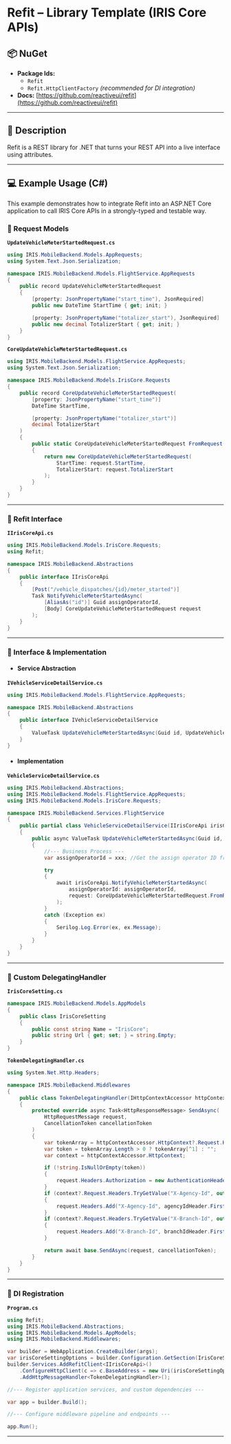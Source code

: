 # Refit – Library Template (IRIS Core APIs)

## 📦 NuGet

- **Package Ids:**
  - `Refit`
  - `Refit.HttpClientFactory` *(recommended for DI integration)*
- **Docs:** [https://github.com/reactiveui/refit](https://github.com/reactiveui/refit)
  
---

## 📖 Description

Refit is a REST library for .NET that turns your REST API into a live interface using attributes.

---

## 💻 Example Usage (C#)
This example demonstrates how to integrate Refit into an ASP.NET Core application to call IRIS Core APIs in a strongly-typed and testable way.

### 🧱 Request Models

**`UpdateVehicleMeterStartedRequest.cs`**
```csharp
using IRIS.MobileBackend.Models.AppRequests;
using System.Text.Json.Serialization;

namespace IRIS.MobileBackend.Models.FlightService.AppRequests
{
    public record UpdateVehicleMeterStartedRequest
    {
        [property: JsonPropertyName("start_time"), JsonRequired]
        public new DateTime StartTime { get; init; }

        [property: JsonPropertyName("totalizer_start"), JsonRequired]
        public new decimal TotalizerStart { get; init; }
    }
}
```

**`CoreUpdateVehicleMeterStartedRequest.cs`**
```csharp
using IRIS.MobileBackend.Models.FlightService.AppRequests;
using System.Text.Json.Serialization;

namespace IRIS.MobileBackend.Models.IrisCore.Requests
{
    public record CoreUpdateVehicleMeterStartedRequest(
        [property: JsonPropertyName("start_time")]
        DateTime StartTime,

        [property: JsonPropertyName("totalizer_start")]
        decimal TotalizerStart
    )
    {
        public static CoreUpdateVehicleMeterStartedRequest FromRequest(UpdateVehicleMeterStartedRequest request)
        {
            return new CoreUpdateVehicleMeterStartedRequest(
                StartTime: request.StartTime,
                TotalizerStart: request.TotalizerStart
            );
        }
    }
}
```

---

### 🔌 Refit Interface

**`IIrisCoreApi.cs`**
```csharp
using IRIS.MobileBackend.Models.IrisCore.Requests;
using Refit;

namespace IRIS.MobileBackend.Abstractions
{
    public interface IIrisCoreApi
    {
        [Post("/vehicle_dispatches/{id}/meter_started")]
        Task NotifyVehicleMeterStartedAsync(
            [AliasAs("id")] Guid assignOperatorId,
            [Body] CoreUpdateVehicleMeterStartedRequest request
        );
    }
}
```

---

### 🔌 Interface & Implementation

- #### Service Abstraction

**`IVehicleServiceDetailService.cs`**
```csharp
using IRIS.MobileBackend.Models.FlightService.AppRequests;

namespace IRIS.MobileBackend.Abstractions
{
    public interface IVehicleServiceDetailService
    {
        ValueTask UpdateVehicleMeterStartedAsync(Guid id, UpdateVehicleMeterStartedRequest request);
    }
}
```

- #### Implementation

**`VehicleServiceDetailService.cs`**
```csharp
using IRIS.MobileBackend.Abstractions;
using IRIS.MobileBackend.Models.FlightService.AppRequests;
using IRIS.MobileBackend.Models.IrisCore.Requests;

namespace IRIS.MobileBackend.Services.FlightService
{
    public partial class VehicleServiceDetailService(IIrisCoreApi irisCoreApi) : IVehicleServiceDetailService
    {
        public async ValueTask UpdateVehicleMeterStartedAsync(Guid id, UpdateVehicleMeterStartedRequest request)
        {
            //--- Business Process ---
            var assignOperatorId = xxx; //Get the assign operator ID from the vehicle service detail;

            try
            {
                await irisCoreApi.NotifyVehicleMeterStartedAsync(
                    assignOperatorId: assignOperatorId,
                    request: CoreUpdateVehicleMeterStartedRequest.FromRequest(request)
                );
            }
            catch (Exception ex)
            {
                Serilog.Log.Error(ex, ex.Message);
            }  
        }
    }
}
```

---

### 🔌 Custom DelegatingHandler

**`IrisCoreSetting.cs`**
```csharp
namespace IRIS.MobileBackend.Models.AppModels
{
    public class IrisCoreSetting
    {
        public const string Name = "IrisCore";
        public string Url { get; set; } = string.Empty;
    }
}
```

**`TokenDelegatingHandler.cs`**
```csharp
using System.Net.Http.Headers;

namespace IRIS.MobileBackend.Middlewares
{
    public class TokenDelegatingHandler(IHttpContextAccessor httpContextAccessor) : DelegatingHandler
    {
        protected override async Task<HttpResponseMessage> SendAsync(
            HttpRequestMessage request, 
            CancellationToken cancellationToken
        )
        {
            var tokenArray = httpContextAccessor.HttpContext?.Request.Headers.Authorization.FirstOrDefault()?.Split(" ") ?? [];
            var token = tokenArray.Length > 0 ? tokenArray[^1] : "";
            var context = httpContextAccessor.HttpContext;

            if (!string.IsNullOrEmpty(token))
            {
                request.Headers.Authorization = new AuthenticationHeaderValue("Bearer", token);
            }
            if (context?.Request.Headers.TryGetValue("X-Agency-Id", out var agencyIdHeader) == true)
            {
                request.Headers.Add("X-Agency-Id", agencyIdHeader.FirstOrDefault());
            }
            if (context?.Request.Headers.TryGetValue("X-Branch-Id", out var branchIdHeader) == true)
            {
                request.Headers.Add("X-Branch-Id", branchIdHeader.FirstOrDefault());
            }

            return await base.SendAsync(request, cancellationToken);
        }
    }
}
```

---

### 🧩 DI Registration

**`Program.cs`**
```csharp
using Refit;
using IRIS.MobileBackend.Abstractions;
using IRIS.MobileBackend.Models.AppModels;
using IRIS.MobileBackend.Middlewares;

var builder = WebApplication.CreateBuilder(args);
var irisCoreSettingOptions = builder.Configuration.GetSection(IrisCoreSetting.Name).Get<IrisCoreSetting>();
builder.Services.AddRefitClient<IIrisCoreApi>()
    .ConfigureHttpClient(c => c.BaseAddress = new Uri(irisCoreSettingOptions.Url))
    .AddHttpMessageHandler<TokenDelegatingHandler>();

//--- Register application services, and custom dependencies ---

var app = builder.Build();

//--- Configure middleware pipeline and endpoints ---

app.Run();
```

---
